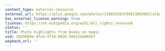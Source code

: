 ```yaml
---
content_type: external-resource
external_url: https://plus.google.com/photos/110833393795811063052/albums/5799730076063966049?authkey=CKjbi9fB2sjJLQ
has_external_license_warning: true
license: https://en.wikipedia.org/wiki/All_rights_reserved
status: ''
title: Photo highlights from books on magic
uid: 26d3b80e-4fa4-4f34-8026-5de22da983b7
wayback_url: ''
---
```


